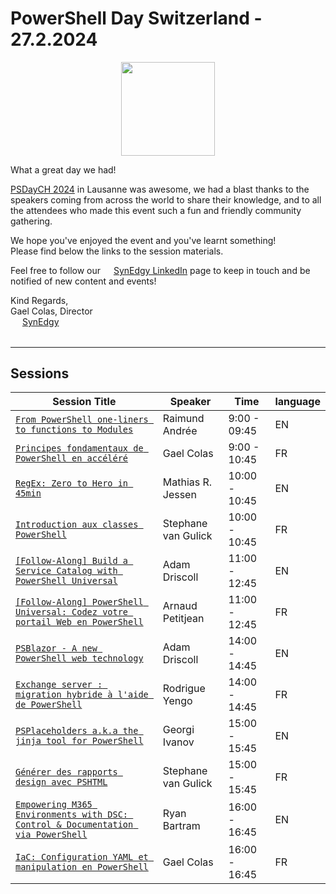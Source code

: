 # PowerShell Day Switzerland - 27.2.2024
<p align="center">
<img src="./media/logo-psdaych.png" style="width:150px;">
</p>
What a great day we had!

[PSDayCH 2024](https://synedgy.com/psdaych) in Lausanne was awesome, we had a blast
thanks to the speakers coming from across the world to share their knowledge, and to all the attendees who made this event
such a fun and friendly community gathering.

We hope you've enjoyed the event and you've learnt something!  
Please find below the links to the session materials.

Feel free to follow our <img src="media/In-Blue-Logo.png.original.png" style="width:13px;vertical-align:middle" href="https://www.linkedin.com/company/synedgy/" /> [SynEdgy LinkedIn](https://www.linkedin.com/company/synedgy/) page to keep in touch and be notified of new content and events!


Kind Regards,  
Gael Colas, Director  
<img src="media/Logo-Icon-128px.png" style="width:15px;vertical-align:middle" href="https://www.linkedin.com/company/synedgy/" /> [SynEdgy](https://synedgy.com/)
<br />
<br />

---

## Sessions

|Session Title        | Speaker                |   Time   | language |
|---------------------| -----------------------|----------|----------|
| [`From PowerShell one-liners to functions to Modules`](en/raimundandree/From%20PowerShell%20one-liners%20to%20functions%20to%20Modules)| Raimund Andrée | 9:00 - 09:45 | EN |
| [`Principes fondamentaux de PowerShell en accéléré`](fr/gaelcolas/fundamentals)| Gael Colas | 9:00 - 10:45 | FR |
| [`RegEx: Zero to Hero in 45min`](en/iisresetme)| Mathias R. Jessen | 10:00 - 10:45 | EN |
| [`Introduction aux classes PowerShell`](fr/StephaneVanGulick/Introduction%20aux%20Classes)| Stephane van Gulick | 10:00 - 10:45 | FR |
| [`[Follow-Along] Build a Service Catalog with PowerShell Universal`](README.md)| Adam Driscoll | 11:00 - 12:45 | EN |
| [`[Follow-Along] PowerShell Universal: Codez votre portail Web en PowerShell`](fr/arnaudpetitjean)| Arnaud Petitjean | 11:00 - 12:45 | FR |
| [`PSBlazor - A new PowerShell web technology`](README.md)| Adam Driscoll | 14:00 - 14:45 | EN |
| [`Exchange server : migration hybride à l'aide de PowerShell`](README.md)| Rodrigue Yengo | 14:00 - 14:45 | FR |
| [`PSPlaceholders a.k.a the jinja tool for PowerShell`](https://github.com/gogbg/psdaych2024)| Georgi Ivanov | 15:00 - 15:45 | EN |
| [`Générer des rapports design avec PSHTML`](fr/StephaneVanGulick/Introduction%20a%20PSHTML)| Stephane van Gulick | 15:00 - 15:45 | FR |
| [`Empowering M365 Environments with DSC: Control & Documentation via PowerShell`](README.md)| Ryan Bartram | 16:00 - 16:45 | EN |
| [`IaC: Configuration YAML et manipulation en PowerShell`](fr/gaelcolas/yaml)| Gael Colas | 16:00 - 16:45 | FR |
